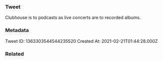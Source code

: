 ### Tweet
Clubhouse is to podcasts as live concerts are to recorded albums.

### Metadata
Tweet ID: 1363303544544235520
Created At: 2021-02-21T01:44:28.000Z

### Related

